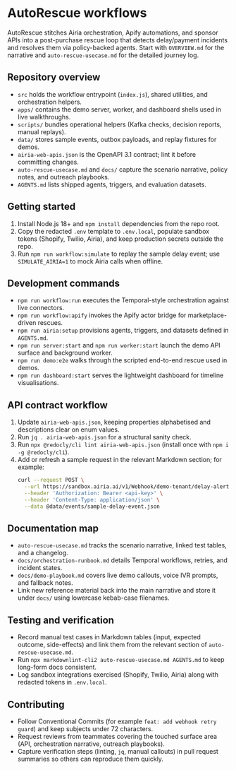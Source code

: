 # AutoRescue workflows

AutoRescue stitches Airia orchestration, Apify automations, and sponsor APIs into a post-purchase rescue loop that detects delay/payment incidents and resolves them via policy-backed agents. Start with `OVERVIEW.md` for the narrative and `auto-rescue-usecase.md` for the detailed journey log.

## Repository overview
- `src` holds the workflow entrypoint (`index.js`), shared utilities, and orchestration helpers.
- `apps/` contains the demo server, worker, and dashboard shells used in live walkthroughs.
- `scripts/` bundles operational helpers (Kafka checks, decision reports, manual replays).
- `data/` stores sample events, outbox payloads, and replay fixtures for demos.
- `airia-web-apis.json` is the OpenAPI 3.1 contract; lint it before committing changes.
- `auto-rescue-usecase.md` and `docs/` capture the scenario narrative, policy notes, and outreach playbooks.
- `AGENTS.md` lists shipped agents, triggers, and evaluation datasets.

## Getting started
1. Install Node.js 18+ and `npm install` dependencies from the repo root.
2. Copy the redacted `.env` template to `.env.local`, populate sandbox tokens (Shopify, Twilio, Airia), and keep production secrets outside the repo.
3. Run `npm run workflow:simulate` to replay the sample delay event; use `SIMULATE_AIRIA=1` to mock Airia calls when offline.

## Development commands
- `npm run workflow:run` executes the Temporal-style orchestration against live connectors.
- `npm run workflow:apify` invokes the Apify actor bridge for marketplace-driven rescues.
- `npm run airia:setup` provisions agents, triggers, and datasets defined in `AGENTS.md`.
- `npm run server:start` and `npm run worker:start` launch the demo API surface and background worker.
- `npm run demo:e2e` walks through the scripted end-to-end rescue used in demos.
- `npm run dashboard:start` serves the lightweight dashboard for timeline visualisations.

## API contract workflow
1. Update `airia-web-apis.json`, keeping properties alphabetised and descriptions clear on enum values.
2. Run `jq . airia-web-apis.json` for a structural sanity check.
3. Run `npx @redocly/cli lint airia-web-apis.json` (install once with `npm i -g @redocly/cli`).
4. Add or refresh a sample request in the relevant Markdown section; for example:
   ```bash
   curl --request POST \
     --url https://sandbox.airia.ai/v1/Webhook/demo-tenant/delay-alert \
     --header 'Authorization: Bearer <api-key>' \
     --header 'Content-Type: application/json' \
     --data @data/events/sample-delay-event.json
   ```

## Documentation map
- `auto-rescue-usecase.md` tracks the scenario narrative, linked test tables, and a changelog.
- `docs/orchestration-runbook.md` details Temporal workflows, retries, and incident states.
- `docs/demo-playbook.md` covers live demo callouts, voice IVR prompts, and fallback notes.
- Link new reference material back into the main narrative and store it under `docs/` using lowercase kebab-case filenames.

## Testing and verification
- Record manual test cases in Markdown tables (input, expected outcome, side-effects) and link them from the relevant section of `auto-rescue-usecase.md`.
- Run `npx markdownlint-cli2 auto-rescue-usecase.md AGENTS.md` to keep long-form docs consistent.
- Log sandbox integrations exercised (Shopify, Twilio, Airia) along with redacted tokens in `.env.local`.

## Contributing
- Follow Conventional Commits (for example `feat: add webhook retry guard`) and keep subjects under 72 characters.
- Request reviews from teammates covering the touched surface area (API, orchestration narrative, outreach playbooks).
- Capture verification steps (linting, `jq`, manual callouts) in pull request summaries so others can reproduce them quickly.
